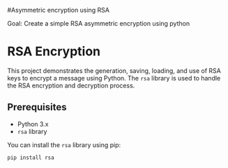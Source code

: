 #Asymmetric encryption using RSA

Goal: Create a simple RSA asymmetric encryption using python

# RSA Encryption 

This project demonstrates the generation, saving, loading, and use of RSA keys to encrypt a message using Python. The `rsa` library is used to handle the RSA encryption and decryption process.

## Prerequisites

- Python 3.x
- `rsa` library

You can install the `rsa` library using pip:

```bash
pip install rsa
